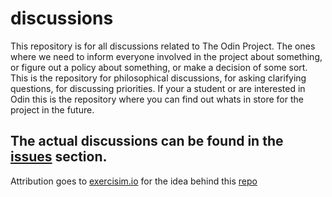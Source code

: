 # discussions
This repository is for all discussions related to The Odin Project. The ones where we need to inform everyone involved in the project about something, or figure out a policy about something, or make a decision of some sort. This is the repository for philosophical discussions, for asking clarifying questions, for discussing priorities. If your a student or are interested in Odin this is the repository where you can find out whats in store for the project in the future.

The actual discussions can be found in the [issues](https://github.com/TheOdinProject/discussions/issues) section.
---
Attribution goes to [exercisim.io](http://exercism.io/) for the idea behind this [repo](https://github.com/exercism/discussions)
